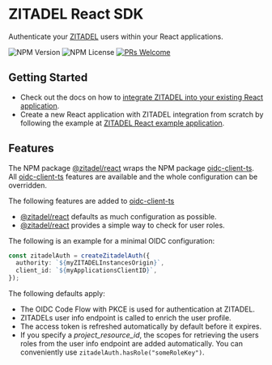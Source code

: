 # ZITADEL React SDK

Authenticate your [ZITADEL](https://zitadel.com) users within your React applications.

![NPM Version](https://img.shields.io/npm/v/@zitadel/react)
![NPM License](https://img.shields.io/npm/l/@zitadel/react)
[![PRs Welcome](https://img.shields.io/badge/PRs-welcome-brightgreen.svg?style=flat-square)](https://makeapullrequest.com)

## Getting Started

- Check out the docs on how to [integrate ZITADEL into your existing React application](https://zitadel.com/docs/examples/login/react).
- Create a new React application with ZITADEL integration from scratch by following the example at [ZITADEL React example application](https://github.com/zitadel/zitadel-react/blob/main/README.md).

## Features

The NPM package [@zitadel/react](https://www.npmjs.com/package/@zitadel/react) wraps the NPM package [oidc-client-ts](https://github.com/authts/oidc-client-ts).
All [oidc-client-ts](https://github.com/authts/oidc-client-ts) features are available and the whole configuration can be overridden.

The following features are added to [oidc-client-ts](https://github.com/authts/oidc-client-ts)

- [@zitadel/react](https://www.npmjs.com/package/@zitadel/react) defaults as much configuration as possible.
- [@zitadel/react](https://www.npmjs.com/package/@zitadel/react) provides a simple way to check for user roles.

The following is an example for a minimal OIDC configuration:

```typescript
const zitadelAuth = createZitadelAuth({
  authority: `${myZITADELInstancesOrigin}`,
  client_id: `${myApplicationsClientID}`,
});
```

The following defaults apply:

- The OIDC Code Flow with PKCE is used for authentication at ZITADEL.
- ZITADELs user info endpoint is called to enrich the user profile.
- The access token is refreshed automatically by default before it expires.
- If you specify a _project_resource_id_, the scopes for retrieving the users roles from the user info endpoint are added automatically.
  You can conveniently use `zitadelAuth.hasRole("someRoleKey")`.
